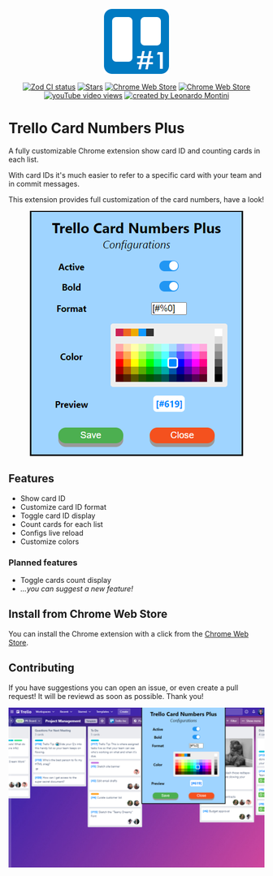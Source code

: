 <p align="center">
  <img src="./public/icons/icon_128.png" />
</p>

<p align="center">
  <a href="https://github.com/Balastrong/trello-card-numbers-plus/actions/workflows/check.yml"><img src="https://github.com/Balastrong/trello-card-numbers-plus/actions/workflows/check.yml/badge.svg" alt="Zod CI status" /></a>
  <a href="https://chrome.google.com/webstore/detail/trello-card-numbers-plus/ncibjlmfhjcjnphnpphgphbflpdpliei" rel="nofollow"><img src="https://img.shields.io/github/stars/Balastrong/trello-card-numbers-plus" alt="Stars"></a>
  <a href="https://chrome.google.com/webstore/detail/trello-card-numbers-plus/ncibjlmfhjcjnphnpphgphbflpdpliei" rel="nofollow"><img alt="Chrome Web Store" src="https://img.shields.io/chrome-web-store/users/ncibjlmfhjcjnphnpphgphbflpdpliei"></a>
  <a href="https://chrome.google.com/webstore/detail/trello-card-numbers-plus/ncibjlmfhjcjnphnpphgphbflpdpliei" rel="nofollow"><img alt="Chrome Web Store" src="https://img.shields.io/chrome-web-store/rating/ncibjlmfhjcjnphnpphgphbflpdpliei"></a>
  <a href="https://youtu.be/G-nZXr_Gs6o" rel="nofollow"><img alt="youTube video views" src="https://img.shields.io/youtube/views/G-nZXr_Gs6o?label=youtube%20views&style=flat"></a>
  <a href="https://leonardomontini.dev" rel="nofollow"><img src="https://img.shields.io/badge/created%20by-Leonardo%20Montini-4BBAAB.svg" alt="created by Leonardo Montini"></a>
</p>

# Trello Card Numbers Plus

A fully customizable Chrome extension show card ID and counting cards in each list.

With card IDs it's much easier to refer to a specific card with your team and in commit messages.

This extension provides full customization of the card numbers, have a look!

<p align="center">
  <img src="./images/settings.png" />
</p>

## Features

- Show card ID
- Customize card ID format
- Toggle card ID display
- Count cards for each list
- Configs live reload
- Customize colors

### Planned features

- Toggle cards count display
- _...you can suggest a new feature!_

## Install from Chrome Web Store

You can install the Chrome extension with a click from the [Chrome Web Store](https://chrome.google.com/webstore/detail/trello-card-numbers-plus/ncibjlmfhjcjnphnpphgphbflpdpliei).

## Contributing

If you have suggestions you can open an issue, or even create a pull request! It will be reviewd as soon as possible. Thank you!

<p align="center">
  <img src="./images/widescreen.png" />
</p>
